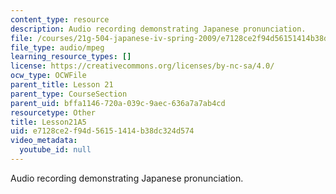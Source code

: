 ```yaml
---
content_type: resource
description: Audio recording demonstrating Japanese pronunciation.
file: /courses/21g-504-japanese-iv-spring-2009/e7128ce2f94d56151414b38dc324d574_Lesson21A5.mp3
file_type: audio/mpeg
learning_resource_types: []
license: https://creativecommons.org/licenses/by-nc-sa/4.0/
ocw_type: OCWFile
parent_title: Lesson 21
parent_type: CourseSection
parent_uid: bffa1146-720a-039c-9aec-636a7a7ab4cd
resourcetype: Other
title: Lesson21A5
uid: e7128ce2-f94d-5615-1414-b38dc324d574
video_metadata:
  youtube_id: null
---
```

Audio recording demonstrating Japanese pronunciation.